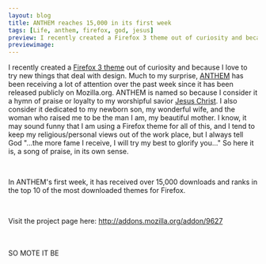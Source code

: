 ```yaml
---
layout: blog
title: ANTHEM reaches 15,000 in its first week
tags: [Life, anthem, firefox, god, jesus]
preview: I recently created a Firefox 3 theme out of curiosity and because...
previewimage:
---
```


<p>I recently created a <a href="https://addons.mozilla.org/en-US/firefox/addon/9627">Firefox 3 theme</a> out of curiosity and because I love to try new things that deal with design. Much to my surprise, <a href="https://addons.mozilla.org/en-US/firefox/addon/9627">ANTHEM</a> has been receiving a lot of attention over the past week since it has been released publicly on Mozilla.org. ANTHEM is named so because I consider it a hymn of praise or loyalty to my worshipful savior <a href="http://www.allaboutgod.com/how-to-be-saved.htm">Jesus Christ</a>. I also consider it dedicated to my newborn son, my wonderful wife, and the woman who raised me to be the man I am, my beautiful mother. I know, it may sound funny that I am using a Firefox theme for all of this, and I tend to keep my religious/personal views out of the work place, but I always tell God "...the more fame I receive, I will try my best to glorify you..." So here it is, a song of praise, in its own sense.</p> 
<br/> 
<p>In ANTHEM's first week, it has received over 15,000 downloads and ranks in the top 10 of the most downloaded themes for Firefox.</p> 
<br/> 
<p>Visit the project page here: <a href="http://addons.mozilla.org/addon/9627">http://addons.mozilla.org/addon/9627</a> </p> 
<br/> 
<br/> 
SO MOTE IT BE
